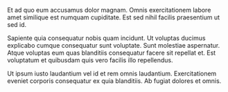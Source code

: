 Et ad quo eum accusamus dolor magnam. Omnis exercitationem labore amet similique est numquam cupiditate. Est sed nihil facilis praesentium ut sed id.
 Sapiente quia consequatur nobis quam incidunt. Ut voluptas ducimus explicabo cumque consequatur sunt voluptate. Sunt molestiae aspernatur. Atque voluptas eum quas blanditiis consequatur facere sit repellat et. Est voluptatum et quibusdam quis vero facilis illo repellendus.
 Ut ipsum iusto laudantium vel id et rem omnis laudantium. Exercitationem eveniet corporis consequatur ex quia blanditiis. Ab fugiat dolores et omnis.
